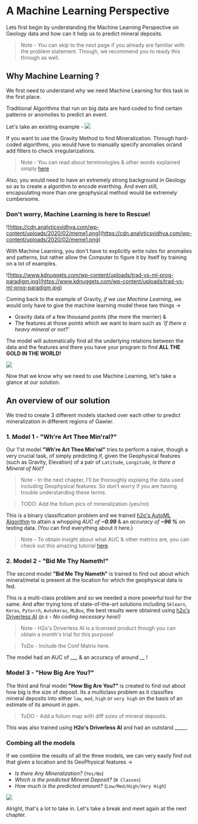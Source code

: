 ﻿# A Machine Learning Perspective 
Lets first begin by understanding the Machine Learning Perspective on Geology data and how can it help us to predict mineral deposits.

> Note - You can skip to the next page if you already are familiar with the problem statement. Though, we recommend you to ready this through as well. 

## Why Machine Learning ?
We first need to understand why we need Machine Learning for this task in the first place. 

Traditional Algorithms that run on big data are hard coded to find certain patterns or anomolies to predict an event. 

Let's take an existing example -
![](https://www.geologyforinvestors.com/wp-content/uploads/GravitySurveys.jpg)

If you want to use the Gravity Method to find Mineralization. Through hard-coded algorithms, you would have to manually specify anomalies or/and add filters to check irregularizations. 

> Note - You can read about terminologies & other words explained simply [here]()

Also, you would need to have an extremely strong background in Geology so as to create a algorithm to encode everthing. And even still, encapsulating more than one geophysical method would be extremely cumbersome.

### Don't worry, Machine Learning is here to Rescue!

![https://cdn.analyticsvidhya.com/wp-content/uploads/2020/02/meme1.png](https://cdn.analyticsvidhya.com/wp-content/uploads/2020/02/meme1.png)

With Machine Learning, you don't have to explicitly write rules for anomalies and patterns, but rather allow the Computer to figure it by itself by training on a lot of examples.

![https://www.kdnuggets.com/wp-content/uploads/trad-vs-ml-prog-paradigm.jpg](https://www.kdnuggets.com/wp-content/uploads/trad-vs-ml-prog-paradigm.jpg)

Coming back to the example of Gravity, *if we use Machine Learning*, we would only have to give the machine learning model these two things ->
- Gravity data of a few thousand points (the more the merrier) &
-  The features at those points which we want to learn such as *'if there a heavy mineral or not?'*

The model will automatically find all the underlying relations between the data and the features and there you have your program to find **ALL THE GOLD IN THE WORLD!**

![](https://media.giphy.com/media/xThta8UkUaoqJoJQC4/giphy.gif)

Now that we know why we need to use Machine Learning, let's take a glance at our solution.

## An overview of our solution
We tried to create 3 different models stacked over each other to predict mineralization in different regions of Gawler. 

### 1. Model 1 - "Wh're Art Thee Min'ral?"
Our 1'st model **"Wh're Art Thee Min'ral"**  tries to perform a naive, though a very crucial task, of simply predicting if, given the Geophysical features (such as Gravity, Elevation) of a pair of `Latitude`, `Longitude`, *is there a Mineral of Not?*

> Note - In the next chapter, I'll be thoroughly explaing the data used including Geophysical features. So don't worry if you are having trouble understanding these terms.

> TODO: Add the folium pics of mineralization (yes/no)

This is a binary classification problem and we trained [h2o's AutoML Algorithm](https://docs.h2o.ai/h2o/latest-stable/h2o-docs/automl.html) to attain a whopping *AUC of  **~0.99*** & an *accuracy of **~96 %*** on testing data. (You can find everything about it here.)

> Note - To obtain insight about what AUC & other metrics are, you can check out this amazing tutorial [here](https://heartbeat.fritz.ai/evaluation-metrics-for-machine-learning-models-d42138496366).

### 2. Model 2 - "Bid Me Thy Nameth!" 

The second model **"Bid Me Thy Nameth"** is trained to find out about which mineral/metal is present at the location for which the geophysical data is fed.

This is a multi-class problem and so we needed a more powerful tool for the same. And after trying tons of state-of-the-art solutions including `Sklearn`, `Keras`, `Pytorch`, `Autokeras`, `MLBox`, the best results were obtained using [h2o's Driverless AI](https://www.h2o.ai/products/h2o-driverless-ai/) *(p.s - No coding necessary here!)*

> Note - H2o's Driverless AI is a licensed product though you can obtain a month's trial for this purpose!

> ToDo - Include the Conf Matrix here.

The model had an AUC of ___ & an accuracy of around __ !

### Model 3 - "How Big Are You?"

The third and final model **"How Big Are You?"** is created to find out about how big is the size of deposit. Its a multiclass problem as it classifies mineral deposits into either `low`, `med`, `high` or `very high` on the basis of an estimate of its amount in ppm.

> ToDO - Add a folium map with diff sizes of mineral deposits. 

This was also trained using **H2o's Driverless AI** and had an outstand _____.

### Combing all the models

If we combine the results of all the three models, we can very easily find out that given a location and its GeoPhysical features ->

- *Is there Any Mineralization?* (`Yes/No`)
- *Which is the predicted Mineral Deposit?* (`N Classes`)
- *How much is the predicted amount?* (`Low/Med/High/Very High`)

![](https://media.giphy.com/media/cJGUysXcCcyN9sJGDg/giphy.gif)


Alright, that's a lot to take in. Let's take a break and meet again at the next chapter.

